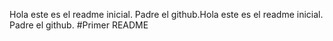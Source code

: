 Hola este es el readme inicial. Padre el github.Hola este es el readme inicial. Padre el github.
#Primer README

